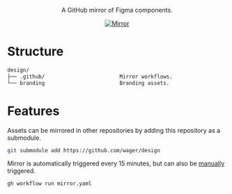 <p align="center">
  A GitHub mirror of Figma components.
</p>

<p align="center">
  <a href="https://github.com/wager/design/actions/workflows/mirror.yaml">
    <img
      src="https://github.com/wager/design/actions/workflows/mirror.yaml/badge.svg"
      alt="Mirror"
    />
  </a>
</p>

# Structure

```bash
design/
├── .github/                        Mirror workflows.
└── branding                        Branding assets.
```

# Features

Assets can be mirrored in other repositories by adding this repository as a submodule.

```bash
git submodule add https://github.com/wager/design
```

Mirror is automatically triggered every 15 minutes, but can also be [manually] triggered.

```bash
gh workflow run mirror.yaml
```

[manually]:
  https://github.com/wager/design/actions/workflows/mirror.yaml
